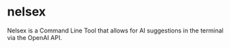 # nelsex
Nelsex is a Command Line Tool that allows for AI suggestions in the terminal via the OpenAI API. 
